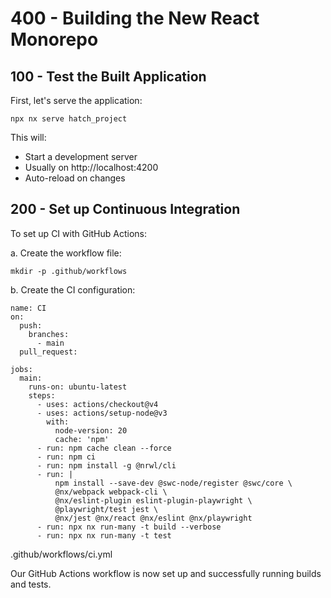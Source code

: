 # 400 - Building the New React Monorepo

## 100 - Test the Built Application

First, let's serve the application:

```
npx nx serve hatch_project
```

This will:
- Start a development server
- Usually on http://localhost:4200
- Auto-reload on changes

## 200 - Set up Continuous Integration

To set up CI with GitHub Actions:

a. Create the workflow file:

```
mkdir -p .github/workflows
```

b. Create the CI configuration:

```
name: CI
on:
  push:
    branches:
      - main
  pull_request:

jobs:
  main:
    runs-on: ubuntu-latest
    steps:
      - uses: actions/checkout@v4
      - uses: actions/setup-node@v3
        with:
          node-version: 20
          cache: 'npm'
      - run: npm cache clean --force
      - run: npm ci
      - run: npm install -g @nrwl/cli
      - run: |
          npm install --save-dev @swc-node/register @swc/core \
          @nx/webpack webpack-cli \
          @nx/eslint-plugin eslint-plugin-playwright \
          @playwright/test jest \
          @nx/jest @nx/react @nx/eslint @nx/playwright
      - run: npx nx run-many -t build --verbose
      - run: npx nx run-many -t test
```
.github/workflows/ci.yml

Our GitHub Actions workflow is now set up and successfully running builds and tests.
